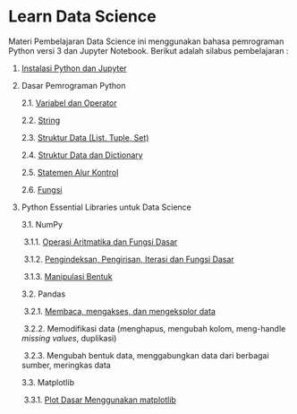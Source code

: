 # Learn Data Science

Materi Pembelajaran Data Science ini menggunakan bahasa pemrograman Python versi 3 dan Jupyter Notebook. Berikut adalah silabus pembelajaran :

1. [Instalasi Python dan Jupyter](https://github.com/mrizkir/learndatascience/blob/master/1_instalasi_python/1_instalasi_anaconda.md)

2. Dasar Pemrograman Python

   2.1. [Variabel dan Operator](https://github.com/mrizkir/learndatascience/blob/master/2_dasar_pemrograman_python/1_varibel_dan_operator.ipynb)

   2.2. [String](https://github.com/mrizkir/learndatascience/blob/master/2_dasar_pemrograman_python/2_string.ipynb)

   2.3. [Struktur Data (List, Tuple, Set)](https://github.com/mrizkir/learndatascience/blob/master/2_dasar_pemrograman_python/3_struktur_data_list_tuple_set.ipynb)

   2.4. [Struktur Data dan Dictionary](https://github.com/mrizkir/learndatascience/blob/master/2_dasar_pemrograman_python/4_struktur_data_dan_dictionary.ipynb)

   2.5. [Statemen Alur Kontrol](https://github.com/mrizkir/learndatascience/blob/master/2_dasar_pemrograman_python/5_statemen_alur_kontrol.ipynb)

   2.6. [Fungsi](https://github.com/mrizkir/learndatascience/blob/master/2_dasar_pemrograman_python/6_fungsi.ipynb)

3. Python Essential Libraries untuk Data Science

   3.1. NumPy

   ​		3.1.1. [Operasi Aritmatika dan Fungsi Dasar](https://github.com/mrizkir/learndatascience/blob/master/3_libraries_untuk_data_science/1_numpy/1_operasi_aritmatika_dan_fungsi_dasar.ipynb)

   ​		3.1.2. [Pengindeksan, Pengirisan, Iterasi dan Fungsi Dasar](https://github.com/mrizkir/learndatascience/blob/master/3_libraries_untuk_data_science/1_numpy/2_pengindeksan_pengirisan_iterasi.ipynb)

   ​		3.1.3. [Manipulasi Bentuk](https://github.com/mrizkir/learndatascience/blob/master/3_libraries_untuk_data_science/1_numpy/3_manipulasi_bentuk.ipynb)

   3.2. Pandas

   ​		3.2.1. [Membaca, mengakses, dan mengeksplor data](https://github.com/mrizkir/learndatascience/blob/master/3_libraries_untuk_data_science/2_pandas/1_membaca_mengakses_data.ipynb)

   ​		3.2.2. Memodifikasi data (menghapus, mengubah kolom, meng-handle *missing values*, duplikasi) 

   ​		3.2.3. Mengubah bentuk data, menggabungkan data dari berbagai sumber, meringkas data

   3.3. Matplotlib

   ​		3.3.1. [Plot Dasar Menggunakan matplotlib](https://github.com/mrizkir/learndatascience/blob/master/3_libraries_untuk_data_science/3_matplotlib/1_plot_dasar_menggunakan_matplotlib.ipynb)
